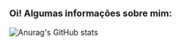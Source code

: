 ### Oi! Algumas informações sobre mim:

![Anurag's GitHub stats](https://github-readme-stats.vercel.app/api?username=anuraghazra&show_icons=true&theme=radical)

<!--
**xkyurax/xkyurax** is a ✨ _special_ ✨ repository because its `README.md` (this file) appears on your GitHub profile.

Here are some ideas to get you started:

- 🔭 I’m currently working on ...
- 🌱 I’m currently learning ...
- 👯 I’m looking to collaborate on ...
- 🤔 I’m looking for help with ...
- 💬 Ask me about ...
- 📫 How to reach me: ...
- 😄 Pronouns: ...
- ⚡ Fun fact: ...
-->
